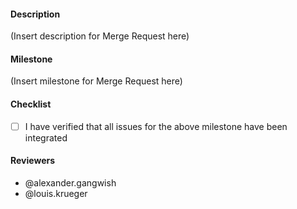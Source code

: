 #### Description

(Insert description for Merge Request here)

#### Milestone
(Insert milestone for Merge Request here)

#### Checklist
- [ ] I have verified that all issues for the above milestone have been integrated

#### Reviewers
- @alexander.gangwish 
- @louis.krueger